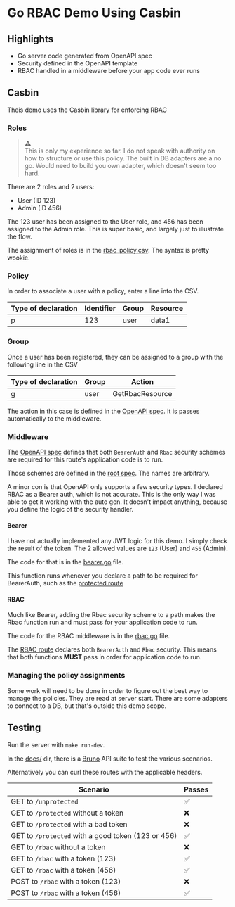 # Go RBAC Demo Using Casbin

## Highlights

- Go server code generated from OpenAPI spec
- Security defined in the OpenAPI template
- RBAC handled in a middleware before your app code ever runs

## Casbin

Theis demo uses the Casbin library for enforcing RBAC

### Roles

> :warning: <br/> This is only my experience so far. I do not speak with authority on how to structure or use this policy. The built in DB adapters are a no go. Would need to build you own adapter, which doesn't seem too hard.

There are 2 roles and 2 users:

- User (ID 123)
- Admin (ID 456)

The 123 user has been assigned to the User role, and 456 has been assigned to the Admin role. This is super basic, and largely just to illustrate the flow.

The assignment of roles is in the [rbac_policy.csv](./server/session/rbac_policy.csv). The syntax is pretty wookie.

### Policy

In order to associate a user with a policy, enter a line into the CSV.

| Type of declaration | Identifier | Group | Resource |
| ------------------- | ---------- | ----- | -------- |
| p                   | 123        | user  | data1    |

### Group

Once a user has been registered, they can be assigned to a group with the following line in the CSV

| Type of declaration | Group | Action          |
| ------------------- | ----- | --------------- |
| g                   | user  | GetRbacResource |

The action in this case is defined in the [OpenAPI spec](./server/openapi/paths/rbac.yml#L8). It is passes automatically to the middleware.

### Middleware

The [OpenAPI spec](./server/openapi/paths/rbac.yml#L8) defines that both `BearerAuth` and `Rbac` security schemes are required for this route's application code is to run.

Those schemes are defined in the [root spec](./server/openapi/schema.yml#L14). The names are arbitrary. 

A minor con is that OpenAPI only supports a few security types. I declared RBAC as a Bearer auth, which is not accurate. This is the only way I was able to get it working with the auto gen. It doesn't impact anything, because you define the logic of the security handler.

#### Bearer

I have not actually implemented any JWT logic for this demo. I simply check the result of the token. The 2 allowed values are `123` (User) and `456` (Admin).

The code for that is in the [bearer.go](./server/session/bearer.go) file.

This function runs whenever you declare a path to be required for BearerAuth, such as the [protected route](./server/openapi/paths/protected.yml#L10)

#### RBAC

Much like Bearer, adding the Rbac security scheme to a path makes the Rbac function run and must pass for your application code to run.

The code for the RBAC middleware is in the [rbac.go](./server/session/rbac.go) file.

The [RBAC route](./server/openapi/paths/rbac.yml#L11) declares both `BearerAuth` and `Rbac` security. This means that both functions **MUST** pass in order for application code to run.

### Managing the policy assignments

Some work will need to be done in order to figure out the best way to manage the policies. They are read at server start. There are some adapters to connect to a DB, but that's outside this demo scope.

## Testing

Run the server with `make run-dev`.

In the [docs/](./docs/) dir, there is a [Bruno](https://www.usebruno.com/) API suite to test the various scenarios.

Alternatively you can curl these routes with the applicable headers.

| Scenario                                    | Passes             |
| ------------------------------------------- | ------------------ |
| GET to `/unprotected`                              | :white_check_mark: |
| GET to `/protected` without a token                | :x:                |
| GET to `/protected` with a bad token               | :x:                |
| GET to `/protected` with a good token (123 or 456) | :white_check_mark: |
| GET to `/rbac` without a token              | :x:                |
| GET to `/rbac` with a token (123)           | :white_check_mark: |
| GET to `/rbac` with a token (456)           | :white_check_mark: |
| POST to `/rbac` with a token (123)          | :x:                |
| POST to `/rbac` with a token (456)          | :white_check_mark: |
